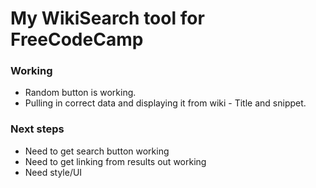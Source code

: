 # My WikiSearch tool for FreeCodeCamp

### Working
+ Random button is working.
+ Pulling in correct data and displaying it from wiki -  Title and snippet.

### Next steps
- Need to get search button working
- Need to get linking from results out working
- Need style/UI
